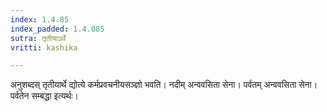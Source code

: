 ```yaml
---
index: 1.4.85
index_padded: 1.4.085
sutra: तृतीयाऽर्थे
vritti: kashika

---
```

अनुशब्दस् तृतीयार्थे द्योत्ये कर्मप्रवचनीयसञ्ज्ञो भवति। नदीम् अन्ववसिता सेना। पर्वतम् अन्ववसिता सेना। पर्वतेन सम्बद्धा इत्यर्थः।